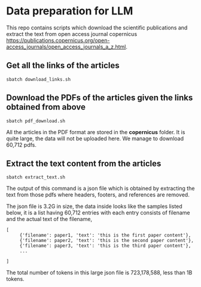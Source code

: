 # Data preparation for LLM

This repo contains scripts which download the scientific publications and extract the text from open access journal copernicus https://publications.copernicus.org/open-access_journals/open_access_journals_a_z.html.

## Get all the links of the articles

```
sbatch download_links.sh
```

## Download the PDFs of the articles given the links obtained from above

```
sbatch pdf_download.sh
```

All the articles in the PDF format are stored in the **copernicus** folder. It is quite large, the data will not be uploaded here. We manage to download 60,712 pdfs.

## Extract the text content from the articles

```
sbatch extract_text.sh
```

The output of this command is a json file which is obtained by extracting the text from those pdfs where headers, footers, and references are removed.

The json file is 3.2G in size, the data inside looks like the samples listed below, it is a list having 60,712 entries with each entry consists of filename and the actual text of the filename,
```
[
     {'filename': paper1, 'text': 'this is the first paper content'},
     {'filename': paper2, 'text': 'this is the second paper content'},
     {'filename': paper3, 'text': 'this is the third paper content'},
     ...

]
```
The total number of tokens in this large json file is 723,178,588, less than 1B tokens.
